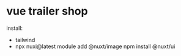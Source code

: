 # vue trailer shop

install: 
- tailwind
- npx nuxi@latest module add @nuxt/image
npm install @nuxt/ui